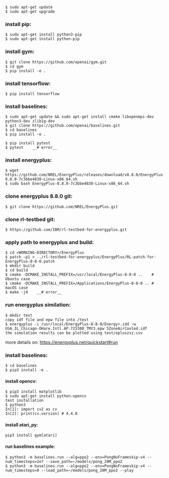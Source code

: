 ```
$ sudo apt-get update  
$ sudo apt-get upgrade  
```
### install pip:  
```
$ sudo apt-get install python3-pip  
$ sudo apt-get install python-pip  
```
### install gym:  
```
$ git clone https://github.com/openai/gym.git  
$ cd gym  
$ pip install -e .  
```
### install tensorflow:  
```
$ pip install tensorflow  
```
### install baselines:  
```
$ sudo apt-get update && sudo apt-get install cmake libopenmpi-dev python3-dev zlib1g-dev  
$ git clone https://github.com/openai/baselines.git  
$ cd baselines  
$ pip install -e .  
```
```
$ pip install pytest  
$ pytest    __# error__  
```

### install energyplus:  
```
$ wget https://github.com/NREL/EnergyPlus/releases/download/v8.8.0/EnergyPlus-8.8.0-7c3bbe4830-Linux-x86_64.sh  
$ sudo bash EnergyPlus-8.8.0-7c3bbe4830-Linux-x86_64.sh  
```
### clone energyplus 8.8.0 git:  
```
$ git clone https://github.com/NREL/EnergyPlus.git  
```
### clone rl-testbed git:  
```
$ https://github.com/IBM/rl-testbed-for-energyplus.git  
```
### apply path to energyplus and build:  
```
$ cd <WORKING-DIRECTORY>/EnergyPlus  
$ patch -p1 < ../rl-testbed-for-energyplus/EnergyPlus/RL-patch-for-EnergyPlus-8-8-0.patch  
$ mkdir build  
$ cd build  
$ cmake -DCMAKE_INSTALL_PREFIX=/usr/local/EnergyPlus-8-8-0 ..    # Ubuntu case  
$ cmake -DCMAKE_INSTALL_PREFIX=/Applications/EnergyPlus-8-8-0 .. # macOS case  
$ make -j4    __# error__                                                                                          
```

### run energyplus similation:  
```
$ mkdir test  
copy idf file and epw file into /test  
$ energyplus -i /usr/local/EnergyPlus-8-8-0/Energy+.idd -w USA_IL_Chicago-OHare.Intl.AP.725300_TMY3.epw 5ZoneAirCooled.idf  
the simulation results can be plotted using test/epluszsz.csv  
```
more details on: https://energyplus.net/quickstart#run  


### install baselines:  
```
$ cd baselines  
$ pip3 install -e .  
```
#### install opencv:  
```
$ pip3 install matplotlib   
$ sudo apt-get install python-opencv  
test installation  
$ python3    
In[1]: import cv2 as cv  
In[2]: print(cv.version) # 4.4.0  
```
#### install atari_py:  
```
pip3 install gym[atari]  
```
#### run baselines example: 
```
$ python3 -m baselines.run --alg=ppo2 --env=PongNoFrameskip-v4 --num_timesteps=2e7 --save_path=~/models/pong_20M_ppo2  
$ python3 -m baselines.run --alg=ppo2 --env=PongNoFrameskip-v4 --num_timesteps=0 --load_path=~/models/pong_20M_ppo2 --play  
```
